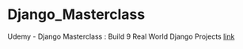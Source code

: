 # Django_Masterclass
Udemy - Django Masterclass : Build 9 Real World Django Projects [link](https://www.udemy.com/course/django-course/?srsltid=AfmBOoodUyk1toAAT6rGO_iTQMuK9wLT1FQE200iJJ4ZMjBDSOZ_SdkN&amp;couponCode=24T2MT111524)
